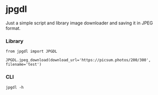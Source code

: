 # jpgdl

Just a simple script and library image downloader and saving it in JPEG format.

### Library

```python3
from jpgdl import JPGDL

JPGDL.jpeg_download(download_url='https://picsum.photos/200/300', filename='test')
```

### CLI

```
jpgdl -h
```
